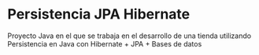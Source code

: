 # Persistencia JPA Hibernate
Proyecto Java en el que se trabaja en el desarrollo de una tienda utilizando Persistencia en Java con Hibernate + JPA + Bases de datos
